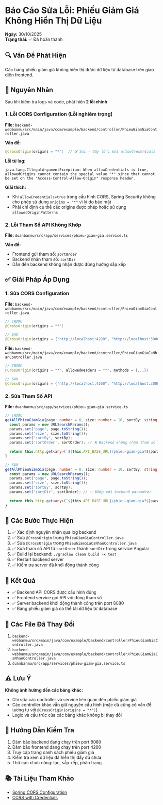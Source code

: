 # Báo Cáo Sửa Lỗi: Phiếu Giảm Giá Không Hiển Thị Dữ Liệu

**Ngày:** 30/10/2025  
**Trạng thái:** ✅ Đã hoàn thành

## 🔍 Vấn Đề Phát Hiện

Các bảng phiếu giảm giá không hiển thị được dữ liệu từ database trên giao diện frontend.

## 🐛 Nguyên Nhân

Sau khi kiểm tra logs và code, phát hiện **2 lỗi chính**:

### 1. Lỗi CORS Configuration (Lỗi nghiêm trọng)

**File:** `backend-webbanmu/src/main/java/com/example/backend/controller/PhieuGiamGiaController.java`

**Vấn đề:**
```java
@CrossOrigin(origins = "*")  // ❌ Sai - Gây lỗi khi allowCredentials = true
```

**Lỗi từ log:**
```
java.lang.IllegalArgumentException: When allowCredentials is true, 
allowedOrigins cannot contain the special value "*" since that cannot 
be set on the "Access-Control-Allow-Origin" response header.
```

**Giải thích:**
- Khi `allowCredentials=true` trong cấu hình CORS, Spring Security không cho phép sử dụng `origins = "*"` vì lý do bảo mật
- Phải chỉ định cụ thể các origins được phép hoặc sử dụng `allowedOriginPatterns`

### 2. Lỗi Tham Số API Không Khớp

**File:** `duanbanmu/src/app/services/phieu-giam-gia.service.ts`

**Vấn đề:**
- Frontend gửi tham số: `sortOrder`
- Backend nhận tham số: `sortDir`
- Dẫn đến backend không nhận được đúng hướng sắp xếp

## ✅ Giải Pháp Áp Dụng

### 1. Sửa CORS Configuration

**File:** `backend-webbanmu/src/main/java/com/example/backend/controller/PhieuGiamGiaController.java`

```java
// TRƯỚC
@CrossOrigin(origins = "*")

// SAU
@CrossOrigin(origins = {"http://localhost:4200", "http://localhost:3000"})
```

**File:** `backend-webbanmu/src/main/java/com/example/backend/controller/PhieuGiamGiaCaNhanController.java`

```java
// TRƯỚC
@CrossOrigin(origins = "*", allowedHeaders = "*", methods = {...})

// SAU
@CrossOrigin(origins = {"http://localhost:4200", "http://localhost:3000"}, allowedHeaders = "*", methods = {...})
```

### 2. Sửa Tham Số API

**File:** `duanbanmu/src/app/services/phieu-giam-gia.service.ts`

```typescript
// TRƯỚC
getAllPhieuGiamGia(page: number = 0, size: number = 10, sortBy: string = 'id', sortOrder: string = 'asc'): Observable<any> {
  const params = new URLSearchParams();
  params.set('page', page.toString());
  params.set('size', size.toString());
  params.set('sortBy', sortBy);
  params.set('sortOrder', sortOrder); // ❌ Backend không nhận tham số này
  
  return this.http.get<any>(`${this.API_BASE_URL}/phieu-giam-gia?${params.toString()}`, { headers: this.getHeaders() });
}

// SAU
getAllPhieuGiamGia(page: number = 0, size: number = 10, sortBy: string = 'id', sortOrder: string = 'asc'): Observable<any> {
  const params = new URLSearchParams();
  params.set('page', page.toString());
  params.set('size', size.toString());
  params.set('sortBy', sortBy);
  params.set('sortDir', sortOrder); // ✅ Khớp với backend parameter
  
  return this.http.get<any>(`${this.API_BASE_URL}/phieu-giam-gia?${params.toString()}`, { headers: this.getHeaders() });
}
```

## 📝 Các Bước Thực Hiện

1. ✅ Xác định nguyên nhân qua log backend
2. ✅ Sửa `@CrossOrigin` trong `PhieuGiamGiaController.java`
3. ✅ Sửa `@CrossOrigin` trong `PhieuGiamGiaCaNhanController.java`
4. ✅ Sửa tham số API từ `sortOrder` thành `sortDir` trong service Angular
5. ✅ Build lại backend: `./gradlew clean build -x test`
6. ✅ Restart backend server
7. ✅ Kiểm tra server đã khởi động thành công

## 🎯 Kết Quả

- ✅ Backend API CORS được cấu hình đúng
- ✅ Frontend service gọi API với đúng tham số
- ✅ Server backend khởi động thành công trên port 8080
- ✅ Bảng phiếu giảm giá có thể tải dữ liệu từ database

## 🔄 Các File Đã Thay Đổi

1. `backend-webbanmu/src/main/java/com/example/backend/controller/PhieuGiamGiaController.java`
2. `backend-webbanmu/src/main/java/com/example/backend/controller/PhieuGiamGiaCaNhanController.java`
3. `duanbanmu/src/app/services/phieu-giam-gia.service.ts`

## ⚠️ Lưu Ý

**Không ảnh hưởng đến các bảng khác:**
- Chỉ sửa các controller và service liên quan đến phiếu giảm giá
- Các controller khác vẫn giữ nguyên cấu hình (mặc dù cũng có vấn đề tương tự với `@CrossOrigin(origins = "*")`)
- Logic và cấu trúc của các bảng khác không bị thay đổi

## 🚀 Hướng Dẫn Kiểm Tra

1. Đảm bảo backend đang chạy trên port 8080
2. Đảm bảo frontend đang chạy trên port 4200
3. Truy cập trang danh sách phiếu giảm giá
4. Kiểm tra xem dữ liệu đã hiển thị đầy đủ chưa
5. Thử các chức năng: lọc, sắp xếp, phân trang

## 📚 Tài Liệu Tham Khảo

- [Spring CORS Configuration](https://docs.spring.io/spring-framework/reference/web/webmvc-cors.html)
- [CORS with Credentials](https://developer.mozilla.org/en-US/docs/Web/HTTP/CORS#credentialed_requests_and_wildcards)


